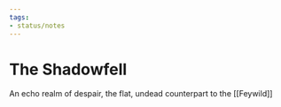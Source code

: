 ```yaml
---
tags:
- status/notes
---
```

# The Shadowfell

An echo realm of despair, the flat, undead counterpart to the [[Feywild]]

